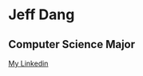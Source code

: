 <!DOCTYPE html>
<html lang="en">
  <head>
    <meta charset="utf-8">
    <meta name="viewport" content="width=device-width, initial-scale=1.0"/>
    <link href="styles.css" rel="stylesheet"/>
  </head>
  <body>
    <div class="description">
      <h1>Jeff Dang</h1>
      <h2>Computer Science Major</h2>
      <a class="linkedin" href="https://www.linkedin.com/in/jeff-dang-84a991251/">My Linkedin </a>
    </div>
  </body>
